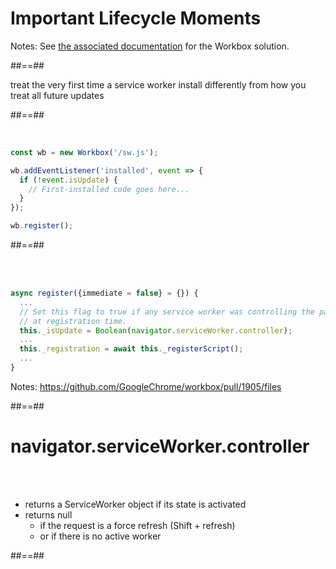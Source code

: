 <!-- .slide: class="transition-white" data-background="#fb8c00" -->

# Important Lifecycle Moments

Notes:
See [the associated documentation](https://developers.google.com/web/tools/workbox/modules/workbox-window#important_service_worker_lifecycle_moments) for the Workbox solution.

##==##

<!-- .slide: class="quote" data-background="#fb8c00" -->

<p class="quotation">
treat the very first time a service worker install differently from how you treat all future updates
</p>

##==##

<br>

<!-- .slide: class="with-code" data-background="#fb8c00" -->

```javascript
const wb = new Workbox('/sw.js');

wb.addEventListener('installed', event => {
  if (!event.isUpdate) {
    // First-installed code goes here...
  }
});

wb.register();
```

<!-- .element: class="big-code" -->

##==##

<!-- .slide: class="with-code" -->

<br><br>

```javascript
async register({immediate = false} = {}) {
  ...
  // Set this flag to true if any service worker was controlling the page
  // at registration time.
  this._isUpdate = Boolean(navigator.serviceWorker.controller);
  ...
  this._registration = await this._registerScript();
  ...
}
```

<!-- .element: class="big-code" -->

Notes:
https://github.com/GoogleChrome/workbox/pull/1905/files

##==##

# navigator.serviceWorker.controller

<br><br>

- returns a ServiceWorker object if its state is activated
- returns null
  - if the request is a force refresh (Shift + refresh)
  - or if there is no active worker

##==##
